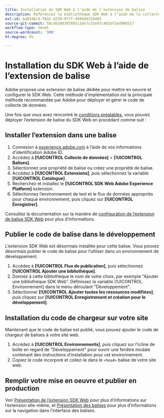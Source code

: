 ```yaml
---
title: Installation du SDK Web à l’aide de l’extension de balise
description: Référencez la bibliothèque SDK Web à l’aide de la collecte de données Adobe Experience Cloud.
exl-id: ba8348c9-f642-4230-9f7f-4496d4154d83
source-git-commit: 58cd6300307881c3de7c52e07c401bf2ed908517
workflow-type: tm+mt
source-wordcount: '309'
ht-degree: 0%

---
```


# Installation du SDK Web à l’aide de l’extension de balise

Adobe propose une extension de balise dédiée pour mettre en oeuvre et configurer le SDK Web. Cette méthode d’implémentation est la principale méthode recommandée par Adobe pour déployer et gérer le code de collecte de données.

Une fois que vous avez rencontré le [conditions préalables](overview.md), vous pouvez déployer l’extension de balise du SDK Web en procédant comme suit :

## Installer l’extension dans une balise

1. Connexion à [experience.adobe.com](https://experience.adobe.com) à l’aide de vos informations d’identification Adobe ID.
1. Accédez à **[!UICONTROL Collecte de données]** > **[!UICONTROL Balises]**.
1. Sélectionnez une propriété de balise ou créez une propriété de balise.
1. Accédez à **[!UICONTROL Extensions]**, puis sélectionnez la variable **[!UICONTROL Catalogue]** .
1. Recherchez et installez le **[!UICONTROL SDK Web Adobe Experience Platform]** extension .
1. Sélectionnez l’environnement de test et le flux de données appropriés pour chaque environnement, puis cliquez sur **[!UICONTROL Enregistrer]**.

Consultez la documentation sur la manière de [configuration de l’extension de balise SDK Web](../../tags/extensions/client/web-sdk/web-sdk-extension-configuration.md) pour plus d’informations.

## Publier le code de balise dans le développement

L’extension SDK Web est désormais installée pour cette balise. Vous pouvez désormais publier le code de balise pour l’utiliser dans un environnement de développement.

1. Accédez à **[!UICONTROL Flux de publication]**, puis sélectionnez **[!UICONTROL Ajouter une bibliothèque]**.
1. Donnez à cette bibliothèque le nom de votre choix, par exemple &quot;Ajouter une bibliothèque SDK Web&quot;. Définissez la variable [!UICONTROL Environnement] dans le menu déroulant &quot;Développement&quot;.
1. Sélectionner **[!UICONTROL Ajouter toutes les ressources modifiées]**, puis cliquez sur **[!UICONTROL Enregistrement et création pour le développement]**.

## Installation du code de chargeur sur votre site

Maintenant que le code de balise est publié, vous pouvez ajouter le code de chargeur de balises à votre site web.

1. Accédez à **[!UICONTROL Environnements]**, puis cliquez sur l’icône de boîte en regard de &quot;Développement&quot; pour ouvrir une fenêtre modale contenant des instructions d’installation pour cet environnement.
1. Copiez le code incorporé et collez-le dans le `<head>` balise de votre site web.

## Remplir votre mise en oeuvre et publier en production

Voir [Présentation de l’extension SDK Web](../../tags/extensions/client/web-sdk/overview.md) pour plus d’informations sur l’extension elle-même, et [Présentation des balises](../../tags/home.md) pour plus d’informations sur la navigation dans l’interface des balises.
